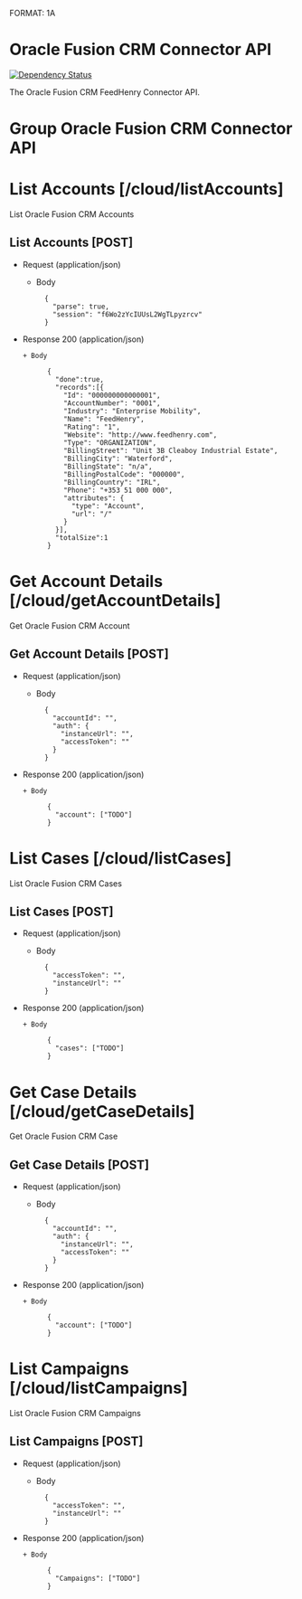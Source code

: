 FORMAT: 1A

# Oracle Fusion CRM Connector API
[![Dependency Status](https://img.shields.io/david/feedhenry-templates/fh-connector-oraclecrm-cloud.svg?style=flat-square)](https://david-dm.org/feedhenry-templates/fh-connector-oraclecrm-cloud)

The Oracle Fusion CRM FeedHenry Connector API. 

# Group Oracle Fusion CRM Connector API

# List Accounts [/cloud/listAccounts]

List Oracle Fusion CRM Accounts

## List Accounts [POST]

+ Request (application/json)

    + Body

            {
              "parse": true,
              "session": "f6Wo2zYcIUUsL2WgTLpyzrcv"
            }

+ Response 200 (application/json)

      + Body

            {
              "done":true,
              "records":[{
                "Id": "000000000000001",
                "AccountNumber": "0001",
                "Industry": "Enterprise Mobility",
                "Name": "FeedHenry",
                "Rating": "1",
                "Website": "http://www.feedhenry.com",
                "Type": "ORGANIZATION",
                "BillingStreet": "Unit 3B Cleaboy Industrial Estate",
                "BillingCity": "Waterford",
                "BillingState": "n/a",
                "BillingPostalCode": "000000",
                "BillingCountry": "IRL",
                "Phone": "+353 51 000 000",
                "attributes": {
                  "type": "Account",
                  "url": "/"
                }
              }],
              "totalSize":1
            }

# Get Account Details [/cloud/getAccountDetails]

Get Oracle Fusion CRM Account

## Get Account Details [POST]

+ Request (application/json)

    + Body

            {
              "accountId": "",
              "auth": {
                "instanceUrl": "",
                "accessToken": ""
              }
            }

+ Response 200 (application/json)

      + Body

            {
              "account": ["TODO"]
            }


# List Cases [/cloud/listCases]

List Oracle Fusion CRM Cases

## List Cases [POST]

+ Request (application/json)

    + Body

            {
              "accessToken": "",
              "instanceUrl": "" 
            }

+ Response 200 (application/json)

      + Body

            {
              "cases": ["TODO"]
            }

# Get Case Details [/cloud/getCaseDetails]

Get Oracle Fusion CRM Case

## Get Case Details [POST]

+ Request (application/json)

    + Body

            {
              "accountId": "",
              "auth": {
                "instanceUrl": "",
                "accessToken": ""
              }
            }

+ Response 200 (application/json)

      + Body

            {
              "account": ["TODO"]
            }


# List Campaigns [/cloud/listCampaigns]

List Oracle Fusion CRM Campaigns

## List Campaigns [POST]

+ Request (application/json)

    + Body

            {
              "accessToken": "",
              "instanceUrl": "" 
            }

+ Response 200 (application/json)

      + Body

            {
              "Campaigns": ["TODO"]
            }
